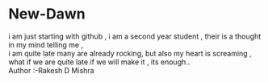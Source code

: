 # New-Dawn
i am just starting with github , i am a second year student , their is a thought in my mind telling me ,<br> i am quite late many are already rocking, but also my heart is screaming ,<br>what if we are quite late if we will make it , its enough..
<br>
Author :-Rakesh D Mishra
